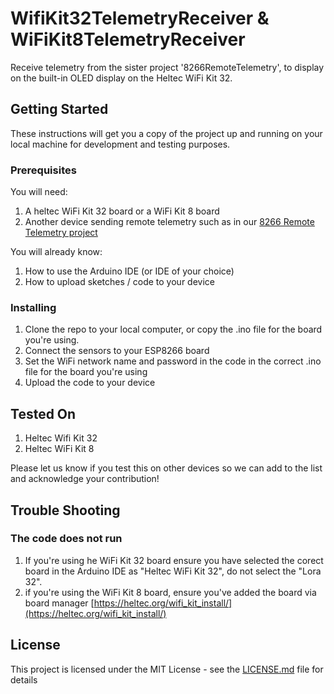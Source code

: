 # WifiKit32TelemetryReceiver & WiFiKit8TelemetryReceiver
Receive telemetry from the sister project '8266RemoteTelemetry', to display on the built-in OLED display on the Heltec WiFi Kit 32.

## Getting Started

These instructions will get you a copy of the project up and running on your local machine for development and testing purposes.


### Prerequisites

You will need:
1. A heltec WiFi Kit 32 board  or a WiFi Kit 8 board
2. Another device sending remote telemetry such as in our [8266 Remote Telemetry project](https://github.com/iot-crazy/8266RemoteTelemetry)

You will already know:
1. How to use the Arduino IDE (or IDE of your choice)
2. How to upload sketches / code to your device

### Installing

1. Clone the repo to your local computer, or copy the .ino file for the board you're using.
2. Connect the sensors to your ESP8266 board
3. Set the WiFi network name and password in the code in the correct .ino file for the board you're using
4. Upload the code to your device

## Tested On

1. Heltec Wifi Kit 32
2. Heltec WiFi Kit 8

Please let us know if you test this on other devices so we can add to the list and acknowledge your contribution!

## Trouble Shooting

### The code does not run
1. If you're using he WiFi Kit 32 board ensure you have selected the corect board in the Arduino IDE as "Heltec WiFi Kit 32", do not select the "Lora 32".
2. if you're using the WiFi Kit 8 board, ensure you've added the board via board manager [https://heltec.org/wifi_kit_install/](https://heltec.org/wifi_kit_install/)

## License

This project is licensed under the MIT License - see the [LICENSE.md](LICENSE.md) file for details


